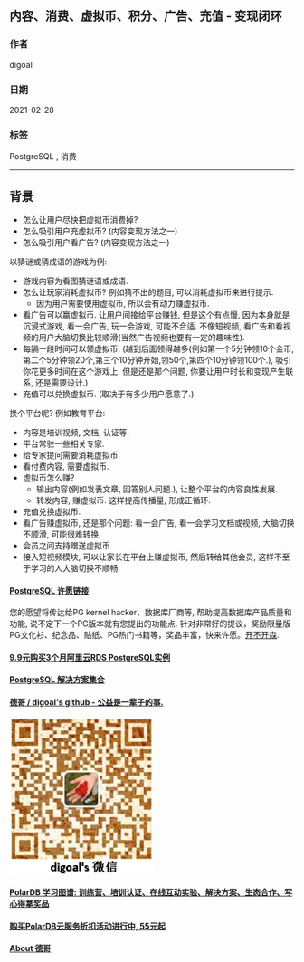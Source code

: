 ## 内容、消费、虚拟币、积分、广告、充值 - 变现闭环  
  
### 作者  
digoal  
  
### 日期  
2021-02-28   
  
### 标签  
PostgreSQL , 消费  
  
----  
  
## 背景  
- 怎么让用户尽快把虚拟币消费掉?  
- 怎么吸引用户充虚拟币? (内容变现方法之一)  
- 怎么吸引用户看广告? (内容变现方法之一)  
  
以猜谜或猜成语的游戏为例:  
  
- 游戏内容为看图猜谜语或成语.  
- 怎么让玩家消耗虚拟币?  例如猜不出的题目, 可以消耗虚拟币来进行提示.  
    - 因为用户需要使用虚拟币, 所以会有动力赚虚拟币.   
- 看广告可以赢虚拟币. 让用户间接给平台赚钱, 但是这个有点慢, 因为本身就是沉浸式游戏, 看一会广告, 玩一会游戏, 可能不合适. 不像短视频, 看广告和看视频的用户大脑切换比较顺滑(当然广告视频也要有一定的趣味性).   
- 每隔一段时间可以领虚拟币. (越到后面领得越多(例如第一个5分钟领10个金币,第二个5分钟领20个,第三个10分钟开始,领50个,第四个10分钟领100个.), 吸引你花更多时间在这个游戏上. 但是还是那个问题, 你要让用户时长和变现产生联系, 还是需要设计.)   
- 充值可以兑换虚拟币. (取决于有多少用户愿意了.)  
  
换个平台呢? 例如教育平台:    
  
- 内容是培训视频, 文档, 认证等.  
- 平台常驻一些相关专家.  
- 给专家提问需要消耗虚拟币.  
- 看付费内容, 需要虚拟币.   
- 虚拟币怎么赚?  
    - 输出内容(例如发表文章, 回答别人问题.), 让整个平台的内容良性发展.  
    - 转发内容, 赚虚拟币. 这样提高传播量, 形成正循环.  
- 充值兑换虚拟币.  
- 看广告赚虚拟币, 还是那个问题: 看一会广告, 看一会学习文档或视频, 大脑切换不顺滑, 可能很难转换.   
- 会员之间支持赠送虚拟币.   
- 接入短视频模块, 可以让家长在平台上赚虚拟币, 然后转给其他会员, 这样不至于学习的人大脑切换不顺畅.   
    
    
    
  
#### [PostgreSQL 许愿链接](https://github.com/digoal/blog/issues/76 "269ac3d1c492e938c0191101c7238216")
您的愿望将传达给PG kernel hacker、数据库厂商等, 帮助提高数据库产品质量和功能, 说不定下一个PG版本就有您提出的功能点. 针对非常好的提议，奖励限量版PG文化衫、纪念品、贴纸、PG热门书籍等，奖品丰富，快来许愿。[开不开森](https://github.com/digoal/blog/issues/76 "269ac3d1c492e938c0191101c7238216").  
  
  
#### [9.9元购买3个月阿里云RDS PostgreSQL实例](https://www.aliyun.com/database/postgresqlactivity "57258f76c37864c6e6d23383d05714ea")
  
  
#### [PostgreSQL 解决方案集合](https://yq.aliyun.com/topic/118 "40cff096e9ed7122c512b35d8561d9c8")
  
  
#### [德哥 / digoal's github - 公益是一辈子的事.](https://github.com/digoal/blog/blob/master/README.md "22709685feb7cab07d30f30387f0a9ae")
  
  
![digoal's wechat](../pic/digoal_weixin.jpg "f7ad92eeba24523fd47a6e1a0e691b59")
  
  
#### [PolarDB 学习图谱: 训练营、培训认证、在线互动实验、解决方案、生态合作、写心得拿奖品](https://www.aliyun.com/database/openpolardb/activity "8642f60e04ed0c814bf9cb9677976bd4")
  
  
#### [购买PolarDB云服务折扣活动进行中, 55元起](https://www.aliyun.com/activity/new/polardb-yunparter?userCode=bsb3t4al "e0495c413bedacabb75ff1e880be465a")
  
  
#### [About 德哥](https://github.com/digoal/blog/blob/master/me/readme.md "a37735981e7704886ffd590565582dd0")
  
